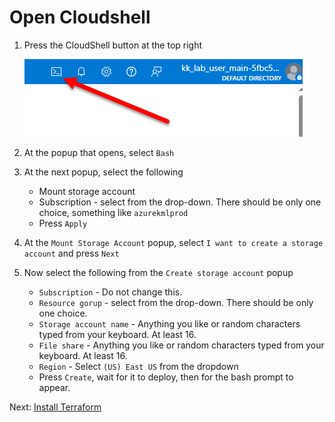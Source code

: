 # Open Cloudshell

1. Press the CloudShell button at the top right

    ![open](../../images/02-open-cloudshell.png)
1. At the popup that opens, select `Bash`
1. At the next popup, select the following
    * Mount storage account
    * Subscription - select from the drop-down. There should be only one choice, something like `azurekmlprod`
    * Press `Apply`
1. At the `Mount Storage Account` popup, select `I want to create a storage account` and press `Next`
1. Now select the following from the `Create storage account` popup
    * `Subscription` - Do not change this.
    * `Resource gorup` - select from the drop-down. There should be only one choice.
    * `Storage account name` - Anything you like or random characters typed from your keyboard. At least 16.
    * `File share` - Anything you like or random characters typed from your keyboard. At least 16.
    * `Region` - Select `(US) East US` from the dropdown
    * Press `Create`, wait for it to deploy, then for the bash prompt to appear.

Next: [Install Terraform](./03-install-terraform.md)